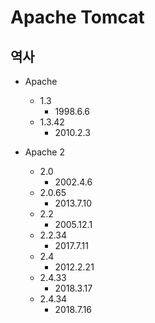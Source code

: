 # Apache Tomcat
## 역사


- Apache
	- 1.3
		- 1998.6.6
	- 1.3.42
		- 2010.2.3

- Apache 2
	- 2.0
		- 2002.4.6
	- 2.0.65
		- 2013.7.10
	- 2.2
		- 2005.12.1
	- 2.2.34
		- 2017.7.11
	- 2.4
		- 2012.2.21
	- 2.4.33
		- 2018.3.17
	- 2.4.34
		- 2018.7.16
   
   
   
   
  